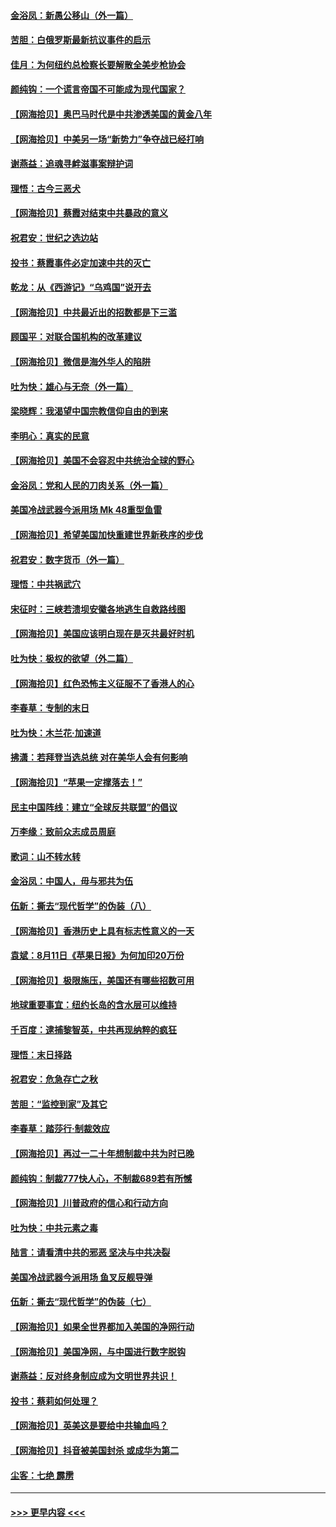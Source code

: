 #### [金浴凤：新愚公移山（外一篇）](../pages/nsc993/n12350253.md?t=08222251) 
#### [苦胆：白俄罗斯最新抗议事件的启示](../pages/nsc993/n12349989.md?t=08222251) 
#### [佳月：为何纽约总检察长要解散全美步枪协会](../pages/nsc993/n12349939.md?t=08222251) 
#### [颜纯钩：一个谎言帝国不可能成为现代国家？](../pages/nsc993/n12349898.md?t=08222251) 
#### [【网海拾贝】奥巴马时代是中共渗透美国的黄金八年](../pages/nsc993/n12349284.md?t=08222251) 
#### [【网海拾贝】中美另一场“新势力”争夺战已经打响](../pages/nsc993/n12346998.md?t=08222251) 
#### [谢燕益：追魂寻衅滋事案辩护词](../pages/nsc993/n12346892.md?t=08222251) 
#### [理悟：古今三恶犬](../pages/nsc993/n12345190.md?t=08222251) 
#### [【网海拾贝】蔡霞对结束中共暴政的意义](../pages/nsc993/n12344263.md?t=08222251) 
#### [祝君安：世纪之选边站](../pages/nsc993/n12342382.md?t=08222251) 
#### [投书：蔡霞事件必定加速中共的灭亡](../pages/nsc993/n12341881.md?t=08222251) 
#### [乾龙：从《西游记》“乌鸡国”说开去](../pages/nsc993/n12341690.md?t=08222251) 
#### [【网海拾贝】中共最近出的招数都是下三滥](../pages/nsc993/n12341593.md?t=08222251) 
#### [顾国平：对联合国机构的改革建议](../pages/nsc993/n12339928.md?t=08222251) 
#### [【网海拾贝】微信是海外华人的陷阱](../pages/nsc993/n12338868.md?t=08222251) 
#### [吐为快：雄心与无奈（外一篇）](../pages/nsc993/n12338132.md?t=08222251) 
#### [梁晓辉：我渴望中国宗教信仰自由的到来](../pages/nsc993/n12336657.md?t=08222251) 
#### [李明心：真实的民意](../pages/nsc993/n12336089.md?t=08222251) 
#### [【网海拾贝】美国不会容忍中共统治全球的野心](../pages/nsc993/n12336063.md?t=08222251) 
#### [金浴凤：党和人民的刀肉关系（外一篇）](../pages/nsc993/n12335834.md?t=08222251) 
#### [美国冷战武器今派用场 Mk 48重型鱼雷](../pages/nsc993/n12335354.md?t=08222251) 
#### [【网海拾贝】希望美国加快重建世界新秩序的步伐](../pages/nsc993/n12334224.md?t=08222251) 
#### [祝君安：数字货币（外一篇）](../pages/nsc993/n12334186.md?t=08222251) 
#### [理悟：中共祸武穴](../pages/nsc993/n12333962.md?t=08222251) 
#### [宋征时：三峡若溃坝安徽各地逃生自救路线图](../pages/nsc993/n12332450.md?t=08222251) 
#### [【网海拾贝】美国应该明白现在是灭共最好时机](../pages/nsc993/n12332313.md?t=08222251) 
#### [吐为快：极权的欲望（外二篇）](../pages/nsc993/n12332089.md?t=08222251) 
#### [【网海拾贝】红色恐怖主义征服不了香港人的心](../pages/nsc993/n12329296.md?t=08222251) 
#### [李春草：专制的末日](../pages/nsc993/n12329079.md?t=08222251) 
#### [吐为快：木兰花‧加速道](../pages/nsc993/n12327366.md?t=08222251) 
#### [拂潇：若拜登当选总统 对在美华人会有何影响](../pages/nsc993/n12295996.md?t=08222251) 
#### [【网海拾贝】“苹果一定撑落去！”](../pages/nsc993/n12326784.md?t=08222251) 
#### [民主中国阵线：建立“全球反共联盟”的倡议](../pages/nsc993/n12324177.md?t=08222251) 
#### [万李缘：致前众志成员周庭](../pages/nsc993/n12324635.md?t=08222251) 
#### [歌词：山不转水转](../pages/nsc993/n12324599.md?t=08222251) 
#### [金浴凤：中国人，毋与邪共为伍](../pages/nsc993/n12324257.md?t=08222251) 
#### [伍新：撕去“现代哲学”的伪装（八）](../pages/nsc993/n12324188.md?t=08222251) 
#### [【网海拾贝】香港历史上具有标志性意义的一天](../pages/nsc993/n12324021.md?t=08222251) 
#### [袁斌：8月11日《苹果日报》为何加印20万份](../pages/nsc993/n12323955.md?t=08222251) 
#### [【网海拾贝】极限施压，美国还有哪些招数可用](../pages/nsc993/n12322512.md?t=08222251) 
#### [地球重要事宜：纽约长岛的含水层可以维持](../pages/nsc993/n12321844.md?t=08222251) 
#### [千百度：逮捕黎智英，中共再现纳粹的疯狂](../pages/nsc993/n12321777.md?t=08222251) 
#### [理悟：末日择路](../pages/nsc993/n12320812.md?t=08222251) 
#### [祝君安：危急存亡之秋](../pages/nsc993/n12320795.md?t=08222251) 
#### [苦胆：“监控到家”及其它](../pages/nsc993/n12320751.md?t=08222251) 
#### [李春草：踏莎行·制裁效应](../pages/nsc993/n12318290.md?t=08222251) 
#### [【网海拾贝】再过一二十年想制裁中共为时已晚](../pages/nsc993/n12318195.md?t=08222251) 
#### [颜纯钩：制裁777快人心，不制裁689若有所憾](../pages/nsc993/n12316912.md?t=08222251) 
#### [【网海拾贝】川普政府的信心和行动方向](../pages/nsc993/n12316673.md?t=08222251) 
#### [吐为快：中共元素之毒](../pages/nsc993/n12316547.md?t=08222251) 
#### [陆言：请看清中共的邪恶 坚决与中共决裂](../pages/nsc993/n12315784.md?t=08222251) 
#### [美国冷战武器今派用场 鱼叉反舰导弹](../pages/nsc993/n12316258.md?t=08222251) 
#### [伍新：撕去“现代哲学”的伪装（七）](../pages/nsc993/n12315846.md?t=08222251) 
#### [【网海拾贝】如果全世界都加入美国的净网行动](../pages/nsc993/n12315588.md?t=08222251) 
#### [【网海拾贝】美国净网，与中国进行数字脱钩](../pages/nsc993/n12312813.md?t=08222251) 
#### [谢燕益：反对终身制应成为文明世界共识！](../pages/nsc993/n12310465.md?t=08222251) 
#### [投书：蔡莉如何处理？](../pages/nsc993/n12310224.md?t=08222251) 
#### [【网海拾贝】英美这是要给中共输血吗？](../pages/nsc993/n12307646.md?t=08222251) 
#### [【网海拾贝】抖音被美国封杀 或成华为第二](../pages/nsc993/n12305277.md?t=08222251) 
#### [尘客：七绝 霹雳](../pages/nsc993/n12304053.md?t=08222251) 

----
#### [ >>> 更早内容 <<< ](../indexes/nsc993-earlier.md)
